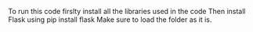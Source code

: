 To run this code firslty install all the libraries used in the code
Then install Flask using pip install flask
Make sure to load the folder as it is.
